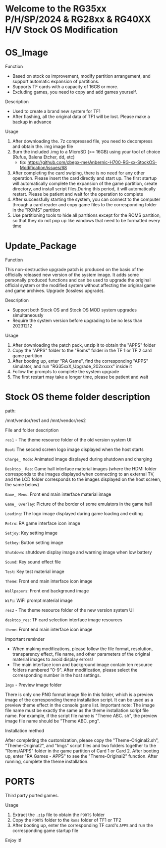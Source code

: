 # Welcome to the RG35xx P/H/SP/2024 & RG28xx & RG40XX H/V Stock OS Modification

# OS_Image

Function

* Based on stock os improvement, modify partition arrangement, and support automatic expansion of partitions. 
* Supports TF cards with a capacity of 16GB or more. 
* Excluding games, you need to copy and add games yourself.

Description

* Used to create a brand new system for TF1
* After flashing, all the original data of TF1 will be lost. Please make a backup in advance

Usage

1. After downloading the. 7z compressed file, you need to decompress and obtain the. img image file
1. Burn the included .img to a MicroSD (>= 16GB) using your tool of choice (Rufus, Balena Etcher, dd, etc)
    - tip: https://github.com/cbepx-me/Anbernic-H700-RG-xx-StockOS-Modification/issues/68
1. After completing the card swiping, there is no need for any other operation. Please insert the card directly and start up. The first startup will automatically complete the expansion of the game partition, create directory, and install script files,During this period, it will automatically restart. Please be patient and wait for the operation to complete
1. After successfully starting the system, you can connect to the computer through a card reader and copy game files to the corresponding folder in the "ROMS" partition
1. Use partitioning tools to hide all partitions except for the ROMS partition, so that they do not pop up like windows that need to be formatted every time

# Update_Package

Function

This non-destructive upgrade patch is produced on the basis of the officially released new version of the system image. It adds some personally produced functions and can be used to upgrade the original official system or the modified system without affecting the original game and game archives. Upgrade (lossless upgrade).

Description

* Support both Stock OS and Stock OS MOD system upgrades simultaneously
* Require the system version before upgrading to be no less than 20231212

Usage

1. After downloading the patch pack, unzip it to obtain the "APPS" folder
1. Copy the "APPS" folder to the "Roms" folder in the TF 1 or TF 2 card game partition
1. After booting up, enter "RA Game", find the corresponding "APPS" simulator, and run "RG35xxX_Upgrade_202xxxxx" inside it
1. Follow the prompts to complete the system upgrade
1. The first restart may take a longer time, please be patient and wait

# Stock OS theme folder description

path:

/mnt/vendor/res1 and /mnt/vendor/res2

File and folder description


`res1` - The theme resource folder of the old version system UI

`Boot`: The second screen logo image displayed when the host starts

`Charge_ Mode`: Animated image displayed during shutdown and charging

`Desktop_ Res`: Game hall interface material images (where the HDMI folder corresponds to the images displayed when connecting to an external TV, and the LCD folder corresponds to the images displayed on the host screen, the same below)

`Game_ Menu`: Front end main interface material image

`Game_ Overlay`: Picture of the border of some emulators in the game hall

`Loading`: The logo image displayed during game loading and exiting

`Retro`: RA game interface icon image

`Setjoy`: Key setting image

`Setkey`: Button setting image

`Shutdown`: shutdown display image and warning image when low battery

`Sound`: Key sound effect file

`Test`: Key test material image

`Theme`: Front end main interface icon image

`Wallpapers`: Front end background image

`WiFi`: WiFi prompt material image

`res2` - The theme resource folder of the new version system UI

`desktop_res`: TF card selection interface image resources

`theme`: Front end main interface icon image

Important reminder

* When making modifications, please follow the file format, resolution, transparency effect, file name, and other parameters of the original material images to avoid display errors!
* The main interface icon and background image contain ten resource folders numbered "0-9". After modification, please select the corresponding number in the host settings.

`Imgs` - Preview image folder

There is only one PNG format image file in this folder, which is a preview image of the corresponding theme installation script. It can be used as a preview theme effect in the console game list.
Important note: The image file name must be exactly the same as the theme installation script file name. For example, if the script file name is "Theme ABC. sh", the preview image file name should be "Theme ABC. png".

Installation method

After completing the customization, please copy the "Theme-Original2.sh", "Theme-Original2", and "Imgs" script files and two folders together to the "Roms/APPS" folder in the game partition of Card 1 or Card 2. 
After booting up, enter "RA Games - APPS" to see the "Theme-Original2" function. After running, complete the theme installation.

# PORTS

Third party ported games.

Usage

1. Extract the `.zip` file to obtain the `PORTS` folder
1. Copy the `PORTS` folder to the `Roms` folder of TF1 or TF2
1. After booting up, enter the corresponding TF card's `APPS` and run the corresponding game startup file

Enjoy it!
